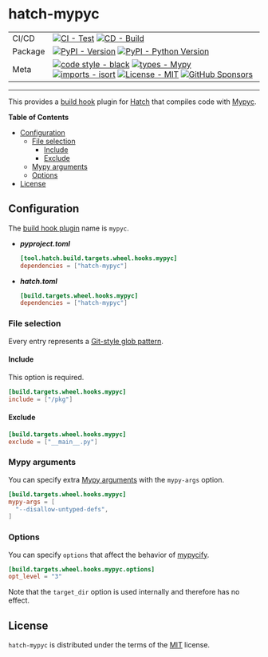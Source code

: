 # hatch-mypyc

| | |
| --- | --- |
| CI/CD | [![CI - Test](https://github.com/ofek/hatch-mypyc/actions/workflows/test.yml/badge.svg)](https://github.com/ofek/hatch-mypyc/actions/workflows/test.yml) [![CD - Build](https://github.com/ofek/hatch-mypyc/actions/workflows/build.yml/badge.svg)](https://github.com/ofek/hatch-mypyc/actions/workflows/build.yml) |
| Package | [![PyPI - Version](https://img.shields.io/pypi/v/hatch-mypyc.svg?logo=pypi&label=PyPI&logoColor=gold)](https://pypi.org/project/hatch-mypyc/) [![PyPI - Python Version](https://img.shields.io/pypi/pyversions/hatch-mypyc.svg?logo=python&label=Python&logoColor=gold)](https://pypi.org/project/hatch-mypyc/) |
| Meta | [![code style - black](https://img.shields.io/badge/code%20style-black-000000.svg)](https://github.com/psf/black) [![types - Mypy](https://img.shields.io/badge/types-Mypy-blue.svg)](https://github.com/ambv/black) [![imports - isort](https://img.shields.io/badge/imports-isort-ef8336.svg)](https://github.com/pycqa/isort) [![License - MIT](https://img.shields.io/badge/license-MIT-9400d3.svg)](https://spdx.org/licenses/) [![GitHub Sponsors](https://img.shields.io/github/sponsors/ofek?logo=GitHub%20Sponsors&style=social)](https://github.com/sponsors/ofek) |

-----

This provides a [build hook](https://ofek.dev/hatch/latest/config/build/#build-hooks) plugin for [Hatch](https://github.com/ofek/hatch) that compiles code with [Mypyc](https://github.com/mypyc/mypyc).

**Table of Contents**

- [Configuration](#configuration)
  - [File selection](#file-selection)
    - [Include](#include)
    - [Exclude](#exclude)
  - [Mypy arguments](#mypy-arguments)
  - [Options](#options)
- [License](#license)

## Configuration

The [build hook plugin](https://ofek.dev/hatch/latest/plugins/build-hook/) name is `mypyc`.

- ***pyproject.toml***

    ```toml
    [tool.hatch.build.targets.wheel.hooks.mypyc]
    dependencies = ["hatch-mypyc"]
    ```

- ***hatch.toml***

    ```toml
    [build.targets.wheel.hooks.mypyc]
    dependencies = ["hatch-mypyc"]
    ```

### File selection

Every entry represents a [Git-style glob pattern](https://git-scm.com/docs/gitignore#_pattern_format).

#### Include

This option is required.

```toml
[build.targets.wheel.hooks.mypyc]
include = ["/pkg"]
```

#### Exclude

```toml
[build.targets.wheel.hooks.mypyc]
exclude = ["__main__.py"]
```

### Mypy arguments

You can specify extra [Mypy arguments](https://mypy.readthedocs.io/en/stable/command_line.html) with the `mypy-args` option.

```toml
[build.targets.wheel.hooks.mypyc]
mypy-args = [
  "--disallow-untyped-defs",
]
```

### Options

You can specify `options` that affect the behavior of [mypycify](https://github.com/python/mypy/blob/v0.930/mypyc/build.py#L429).

```toml
[build.targets.wheel.hooks.mypyc.options]
opt_level = "3"
```

Note that the `target_dir` option is used internally and therefore has no effect.

## License

`hatch-mypyc` is distributed under the terms of the [MIT](https://spdx.org/licenses/MIT.html) license.
